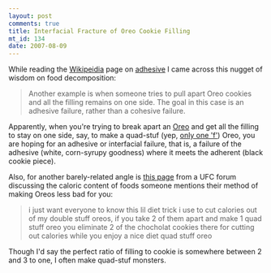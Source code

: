 ```yaml
--- 
layout: post
comments: true
title: Interfacial Fracture of Oreo Cookie Filling
mt_id: 134
date: 2007-08-09
---
```

While reading the [Wikipeidia](http://en.wikipedia.org) page on [adhesive](http://en.wikipedia.org/wiki/Adhesive) I came across this nugget of wisdom on food decomposition:

<blockquote>Another example is when someone tries to pull apart Oreo cookies and all the filling remains on one side. The goal in this case is an adhesive failure, rather than a cohesive failure.</blockquote>

Apparently, when you're trying to break apart an [Oreo](http://en.wikipedia.org/wiki/Oreo) and get all the filling to stay on one side, say, to make a quad-stuf (yep, [only one 'f'](http://en.wikipedia.org/wiki/Oreo#Varieties)) Oreo, you are hoping for an adhesive or interfacial failure, that is, a failure of the adhesive (white, corn-syrupy goodness) where it meets the adherent (black cookie piece).

Also, for another barely-related angle is [this page](http://massmma.net/readMore.php?id=245) from a UFC forum discussing the caloric content of foods someone mentions their method of making Oreos less bad for you:

<blockquote>i just want everyone to know this lil diet trick i use to cut calories out of my double stuff oreos, if you take 2 of them apart and make 1 quad stuff oreo you eliminate 2 of the chocholat cookies there for cutting out calories while you enjoy a nice diet quad stuff oreo</blockquote>

Though I'd say the perfect ratio of filling to cookie is somewhere between 2 and 3 to one, I often make quad-stuf monsters.
